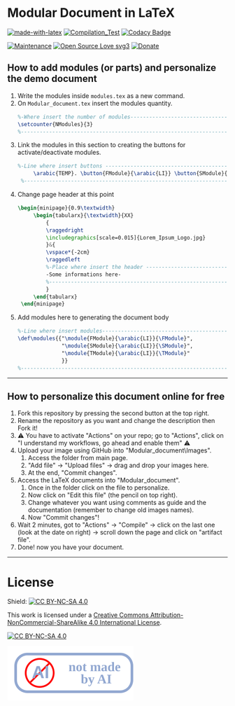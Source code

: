# Modular Document in LaTeX

[![made-with-latex](https://img.shields.io/badge/Made%20with-LaTeX-1f425f.svg)](https://www.latex-project.org/)
[![Compilation_Test](https://github.com/R0mb0/Modular_Document_in_LaTeX/actions/workflows/Compilation_Test.yml/badge.svg)](https://github.com/R0mb0/Modular_Document_in_LaTeX/actions/workflows/Compilation_Test.yml)
[![Codacy Badge](https://app.codacy.com/project/badge/Grade/2c5a717e727f46148a54f2b63131da49)](https://app.codacy.com/gh/R0mb0/Modular_Document_in_LaTeX/dashboard?utm_source=gh&utm_medium=referral&utm_content=&utm_campaign=Badge_grade)

[![Maintenance](https://img.shields.io/badge/Maintained%3F-yes-green.svg)](https://github.com/R0mb0/Modular_Document_in_LaTeX)
[![Open Source Love svg3](https://badges.frapsoft.com/os/v3/open-source.svg?v=103)](https://github.com/R0mb0/Modular_Document_in_LaTeX)
[![Donate](https://img.shields.io/badge/PayPal-Donate%20to%20Author-blue.svg)](http://paypal.me/R0mb0)

## How to add modules (or parts) and personalize the demo document

1. Write the modules inside `modules.tex` as a new command.
2. On `Modular_document.tex` insert the modules quantity.
  	```latex
  	%-Where insert the number of modules----------------------------------------------------------------------------------
  	\setcounter{NModules}{3}
  	%---------------------------------------------------------------------------------------------------------------------
  	```
3. Link the modules in this section to creating the buttons for activate/deactivate modules.
   ```latex
   %-Line where insert buttons ------------------------------------------------------------------------------------------
		\arabic{TEMP}. \button{FModule}{\arabic{LI}} \button{SModule}{\arabic{LI}} \button{TModule}{\arabic{LI}}
    %---------------------------------------------------------------------------------------------------------------------
   ```
4. Change page header at this point
   ```latex
   \begin{minipage}{0.9\textwidth}
		\begin{tabularx}{\textwidth}{XX}
			{
			\raggedright
			\includegraphics[scale=0.015]{Lorem_Ipsum_Logo.jpg}
			}&{
			\vspace*{-2cm}
			\raggedleft
			%-Place where insert the header ------------------------------------------------------------------------------------------
			-Some informations here-
			%--------------------------------------------------------------------------------------------------------------------------
			}
		\end{tabularx}
	\end{minipage}
   ```
5. Add modules here to generating the document body
      ```latex
      %-Line where insert modules-------------------------------------------------------------------------------------------
	  \def\modules{{"\module{FModule}{\arabic{LI}}{\FModule}",
					"\module{SModule}{\arabic{LI}}{\SModule}",
					"\module{TModule}{\arabic{LI}}{\TModule}"
					}}
      %---------------------------------------------------------------------------------------------------------------------
      ```

---

## How to personalize this document online for free

1. Fork this repository by pressing the second button at the top right.
2. Rename the repository as you want and change the description then Fork it!
3. ⚠️ You have to activate "Actions" on your repo; go to "Actions", click on "I
 understand my workflows, go ahead and enable them" ⚠️
4. Upload your image using GitHub into "Modular_document\Images".
    1. Access the folder from main page.
    2. "Add file" -> "Upload files" -> drag and drop your images here.
    3. At the end, "Commit changes".
5. Access the LaTeX documents into "Modular_document".
    1. Once in the folder click on the file to personalize.
    2. Now click on "Edit this file" (the pencil on top right).
    3. Change whatever you want using comments as guide and the documentation (remember to change
 old images names).
    4. Now "Commit changes"!
6. Wait 2 minutes, got to "Actions" -> "Compile" -> click on the last one
 (look at the date on right) -> scroll down the page and click on
 "artifact file".  
7. Done! now you have your document.

---

# License

Shield: [![CC BY-NC-SA 4.0][cc-by-nc-sa-shield]][cc-by-nc-sa]

This work is licensed under a
[Creative Commons Attribution-NonCommercial-ShareAlike 4.0 International License][cc-by-nc-sa].

[![CC BY-NC-SA 4.0][cc-by-nc-sa-image]][cc-by-nc-sa]

[cc-by-nc-sa]: http://creativecommons.org/licenses/by-nc-sa/4.0/
[cc-by-nc-sa-image]: https://licensebuttons.net/l/by-nc-sa/4.0/88x31.png
[cc-by-nc-sa-shield]: https://img.shields.io/badge/License-CC%20BY--NC--SA%204.0-lightgrey.svg

  <picture>
    <source media="(prefers-color-scheme: dark)"srcset="https://github.com/R0mb0/Not_made_by_AI/blob/main/Badge/SVG/NotMadeByAIDark.svg">
    <source media="(prefers-color-scheme: light)"srcset="https://github.com/R0mb0/Not_made_by_AI/blob/main/Badge/SVG/NotMadeByAILight.svg">
    <img alt="Not made by AI" src="https://github.com/R0mb0/Not_made_by_AI/blob/main/Badge/SVG/NotMadeByAIDefault.svg">
  </picture>
